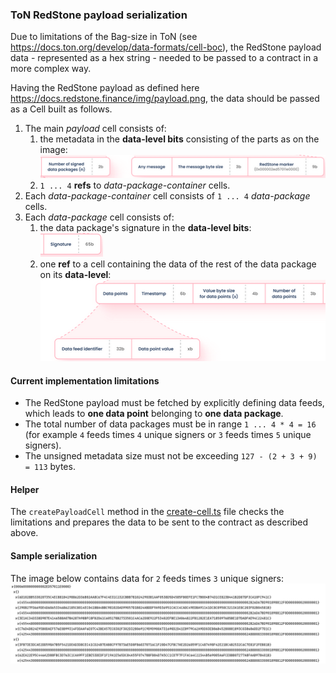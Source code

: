 ### ToN RedStone payload serialization

Due to limitations of the Bag-size in ToN (see https://docs.ton.org/develop/data-formats/cell-boc), 
the RedStone payload data - represented as a hex string - needed to be passed to a contract in a more complex way.

Having the RedStone payload as defined here https://docs.redstone.finance/img/payload.png,
the data should be passed as a Cell built as follows.

1. The main *payload* cell consists of:
   1. the metadata in the **data-level bits** consisting of the parts as on the image:\
      ![payload-metadata.png](img/payload-metadata.png)
   1. `1 ... 4` **refs** to *data-package-container* cells.
1. Each *data-package-container* cell consists of `1 ... 4` *data-package* cells.
1. Each *data-package* cell consists of:
   1. the data package's signature in the **data-level bits**:\
      ![data-package-sig.png](img/data-package-sig.png)
   1. one **ref** to a cell containing the data of the rest of the data package on its **data-level**:\
      ![data-package-data.png](img/data-package-data.png)

#### Current implementation limitations

* The RedStone payload must be fetched by explicitly defining data feeds, 
  which leads to **one data point** belonging to **one data package**.
* The total number of data packages must be in range `1 ... 4 * 4 = 16` 
  (for example `4` feeds times `4` unique signers or `3` feeds times `5` unique signers).
* The unsigned metadata size must not be exceeding `127 - (2 + 3 + 9) = 113` bytes.

#### Helper

The ```createPayloadCell``` method in the [create-cell.ts](src/create-cell.ts) file 
checks the limitations and prepares the data to be sent to the contract as described above.

#### Sample serialization 

The image below contains data for `2` feeds times `3` unique signers:\
![sample-serialization.png](img/sample-serialization.png)